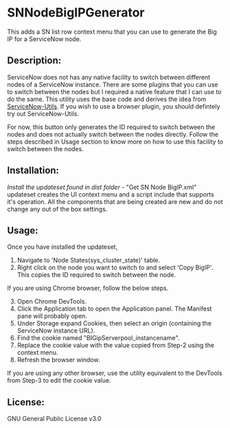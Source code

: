 **SNNodeBigIPGenerator**
======================

This adds a SN list row context menu that you can use to generate the Big IP for a ServiceNow node.

**Description:**
----------------

ServiceNow does not has any native facility to switch between different nodes of a ServiceNow instance. There are some plugins that you can use to switch between the nodes but I required a native feature that I can use to do the same. This utility uses the base code and derives the idea from [ServiceNow-Utils](https://github.com/arnoudkooi/ServiceNow-Utils). If you wish to use a browser plugin, you should defintely try out ServiceNow-Utils.

For now, this button only generates the ID required to switch between the nodes and does not actually switch between the nodes directly. Follow the steps described in Usage section to know more on how to use this facility to switch between the nodes.

**Installation:**
-----------------

*Install the updateset found in dist folder* - "Get SN Node BigIP.xml" updateset creates the UI context menu and a script include that supports it's operation. All the components that are being created are new and do not change any out of the box settings.

**Usage:**
----------

Once you have installed the updateset,

1. Navigate to 'Node States(sys_cluster_state)' table.
2. Right click on the node you want to switch to and select 'Copy BigIP'. This copies the ID required to switch between the node.

If you are using Chrome browser, follow the below steps.

3. Open Chrome DevTools.
4. Click the Application tab to open the Application panel. The Manifest pane will probably open.
5. Under Storage expand Cookies, then select an origin (containing the ServiceNow instance URL).
6. Find the cookie named "BIGipServerpool_instancename".
7. Replace the cookie value with the value copied from Step-2 using the context menu.
8. Refresh the browser window.

If you are using any other browser, use the utility equivalent to the DevTools from Step-3 to edit the cookie value.

**License:**
------------

GNU General Public License v3.0
